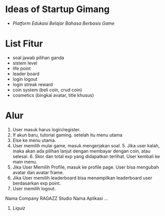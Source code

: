 # Ideas of Startup Gimang
<!-- - Jual beli TCG / NFT -->
<!-- - Sewa 3D Printing -->
<!-- - Perpus Online -->
- *Platform Edukasi Belajar Bahasa Berbasis Game*
<!-- - Translate Dokumen -->
<!-- - Sistem Informasi Komplain Dosen -->
<!-- - Sistem Tutor Offline/Online -->

# List Fitur
- soal jawab pilihan ganda
- sistem level
- life point
- leader board
- login logout
- login streak reward
- coin system (beli coin, crud coin)
- cosmetics (bingkai avatar, title khusus)

# Alur
1. User masuk harus login/register. 
2. If akun baru, tutorial gaming. setelah itu menu utama
3. Else ke menu utama.
4. User memilih mulai game, masuk mengerjakan soal.
	5. Jika user kalah, maka akan ada pilihan lanjut dengan membayar dengan coin, atau selesai.
	6. Skor dan total exp yang didapatkan terlihat. User kembali ke main menu.
7. Jika User Memilih Profile, masuk ke profile page. User bisa mengubah avatar dan avatar frame.
8. Jika User memilih leaderboard bisa menampilkan leaderboard user berdasarkan exp point.
9. User memilih logout.

Nama Company RAGAZZ Studio
Nama Aplikasi ...
1. *Liquiz*
<!-- 2. Legenda Bahasa  -->
